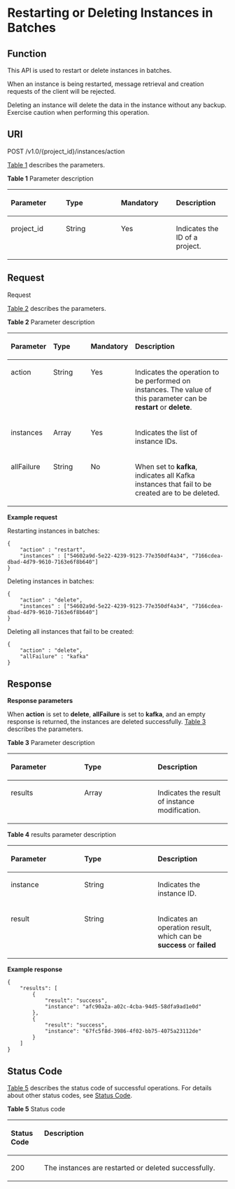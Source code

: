 # Restarting or Deleting Instances in Batches<a name="EN-US_TOPIC_0128036898"></a>

## Function<a name="section321013247298"></a>

This API is used to restart or delete instances in batches.

When an instance is being restarted, message retrieval and creation requests of the client will be rejected.

Deleting an instance will delete the data in the instance without any backup. Exercise caution when performing this operation.

## URI<a name="section17897053122710"></a>

POST /v1.0/\{project\_id\}/instances/action

[Table 1](#table98991536279)  describes the parameters.

**Table  1**  Parameter description

<a name="table98991536279"></a>
<table><thead align="left"><tr id="row2421954132717"><th class="cellrowborder" valign="top" width="25%" id="mcps1.2.5.1.1"><p id="p18421354142717"><a name="p18421354142717"></a><a name="p18421354142717"></a>Parameter</p>
</th>
<th class="cellrowborder" valign="top" width="25%" id="mcps1.2.5.1.2"><p id="p1442154182712"><a name="p1442154182712"></a><a name="p1442154182712"></a>Type</p>
</th>
<th class="cellrowborder" valign="top" width="25%" id="mcps1.2.5.1.3"><p id="p134215540272"><a name="p134215540272"></a><a name="p134215540272"></a>Mandatory</p>
</th>
<th class="cellrowborder" valign="top" width="25%" id="mcps1.2.5.1.4"><p id="p1942054192712"><a name="p1942054192712"></a><a name="p1942054192712"></a>Description</p>
</th>
</tr>
</thead>
<tbody><tr id="row174218545276"><td class="cellrowborder" valign="top" width="25%" headers="mcps1.2.5.1.1 "><p id="p042165452713"><a name="p042165452713"></a><a name="p042165452713"></a>project_id</p>
</td>
<td class="cellrowborder" valign="top" width="25%" headers="mcps1.2.5.1.2 "><p id="p642185410277"><a name="p642185410277"></a><a name="p642185410277"></a>String</p>
</td>
<td class="cellrowborder" valign="top" width="25%" headers="mcps1.2.5.1.3 "><p id="p1742105422714"><a name="p1742105422714"></a><a name="p1742105422714"></a>Yes</p>
</td>
<td class="cellrowborder" valign="top" width="25%" headers="mcps1.2.5.1.4 "><p id="p342155414271"><a name="p342155414271"></a><a name="p342155414271"></a>Indicates the ID of a project.</p>
</td>
</tr>
</tbody>
</table>

## Request<a name="section20906753102710"></a>

Request

[Table 2](#table890715392717)  describes the parameters.

**Table  2**  Parameter description

<a name="table890715392717"></a>
<table><thead align="left"><tr id="row154205417279"><th class="cellrowborder" valign="top" width="17%" id="mcps1.2.5.1.1"><p id="p74275452714"><a name="p74275452714"></a><a name="p74275452714"></a>Parameter</p>
</th>
<th class="cellrowborder" valign="top" width="18%" id="mcps1.2.5.1.2"><p id="p13421654192714"><a name="p13421654192714"></a><a name="p13421654192714"></a>Type</p>
</th>
<th class="cellrowborder" valign="top" width="17%" id="mcps1.2.5.1.3"><p id="p74245402717"><a name="p74245402717"></a><a name="p74245402717"></a>Mandatory</p>
</th>
<th class="cellrowborder" valign="top" width="48%" id="mcps1.2.5.1.4"><p id="p1242754122714"><a name="p1242754122714"></a><a name="p1242754122714"></a>Description</p>
</th>
</tr>
</thead>
<tbody><tr id="row942254172717"><td class="cellrowborder" valign="top" width="17%" headers="mcps1.2.5.1.1 "><p id="p24295410275"><a name="p24295410275"></a><a name="p24295410275"></a>action</p>
</td>
<td class="cellrowborder" valign="top" width="18%" headers="mcps1.2.5.1.2 "><p id="p1443254122713"><a name="p1443254122713"></a><a name="p1443254122713"></a>String</p>
</td>
<td class="cellrowborder" valign="top" width="17%" headers="mcps1.2.5.1.3 "><p id="p174314544275"><a name="p174314544275"></a><a name="p174314544275"></a>Yes</p>
</td>
<td class="cellrowborder" valign="top" width="48%" headers="mcps1.2.5.1.4 "><p id="p18438543272"><a name="p18438543272"></a><a name="p18438543272"></a>Indicates the operation to be performed on instances. The value of this parameter can be <strong id="b57981349164915"><a name="b57981349164915"></a><a name="b57981349164915"></a>restart</strong> or <strong id="b1350185244918"><a name="b1350185244918"></a><a name="b1350185244918"></a>delete</strong>.</p>
</td>
</tr>
<tr id="row44365416273"><td class="cellrowborder" valign="top" width="17%" headers="mcps1.2.5.1.1 "><p id="p124355442710"><a name="p124355442710"></a><a name="p124355442710"></a>instances</p>
</td>
<td class="cellrowborder" valign="top" width="18%" headers="mcps1.2.5.1.2 "><p id="p343185482711"><a name="p343185482711"></a><a name="p343185482711"></a>Array</p>
</td>
<td class="cellrowborder" valign="top" width="17%" headers="mcps1.2.5.1.3 "><p id="p84335411274"><a name="p84335411274"></a><a name="p84335411274"></a>Yes</p>
</td>
<td class="cellrowborder" valign="top" width="48%" headers="mcps1.2.5.1.4 "><p id="p1143195410277"><a name="p1143195410277"></a><a name="p1143195410277"></a>Indicates the list of instance IDs.</p>
</td>
</tr>
<tr id="row22669518122"><td class="cellrowborder" valign="top" width="17%" headers="mcps1.2.5.1.1 "><p id="p762912810123"><a name="p762912810123"></a><a name="p762912810123"></a>allFailure</p>
</td>
<td class="cellrowborder" valign="top" width="18%" headers="mcps1.2.5.1.2 "><p id="p156297819125"><a name="p156297819125"></a><a name="p156297819125"></a>String</p>
</td>
<td class="cellrowborder" valign="top" width="17%" headers="mcps1.2.5.1.3 "><p id="p162968111215"><a name="p162968111215"></a><a name="p162968111215"></a>No</p>
</td>
<td class="cellrowborder" valign="top" width="48%" headers="mcps1.2.5.1.4 "><p id="p984618492271"><a name="p984618492271"></a><a name="p984618492271"></a>When set to <strong id="b1835991302110"><a name="b1835991302110"></a><a name="b1835991302110"></a>kafka</strong>, indicates all Kafka instances that fail to be created are to be deleted.</p>
</td>
</tr>
</tbody>
</table>

**Example request**

Restarting instances in batches:

```
{ 
    "action" : "restart", 
    "instances" : ["54602a9d-5e22-4239-9123-77e350df4a34", "7166cdea-dbad-4d79-9610-7163e6f8b640"] 
}
```

Deleting instances in batches:

```
{ 
    "action" : "delete", 
    "instances" : ["54602a9d-5e22-4239-9123-77e350df4a34", "7166cdea-dbad-4d79-9610-7163e6f8b640"] 
}
```

Deleting all instances that fail to be created:

```
{ 
    "action" : "delete", 
    "allFailure" : "kafka"
}
```

## Response<a name="section8923953182713"></a>

**Response parameters**

When  **action**  is set to  **delete**,  **allFailure**  is set to  **kafka**, and an empty response is returned, the instances are deleted successfully.  [Table 3](#table189241953152710)  describes the parameters.

**Table  3**  Parameter description

<a name="table189241953152710"></a>
<table><thead align="left"><tr id="row1943054162712"><th class="cellrowborder" valign="top" width="33.33333333333333%" id="mcps1.2.4.1.1"><p id="p043854162718"><a name="p043854162718"></a><a name="p043854162718"></a>Parameter</p>
</th>
<th class="cellrowborder" valign="top" width="33.33333333333333%" id="mcps1.2.4.1.2"><p id="p174325482711"><a name="p174325482711"></a><a name="p174325482711"></a>Type</p>
</th>
<th class="cellrowborder" valign="top" width="33.33333333333333%" id="mcps1.2.4.1.3"><p id="p443254102717"><a name="p443254102717"></a><a name="p443254102717"></a>Description</p>
</th>
</tr>
</thead>
<tbody><tr id="row44311544276"><td class="cellrowborder" valign="top" width="33.33333333333333%" headers="mcps1.2.4.1.1 "><p id="p124365415272"><a name="p124365415272"></a><a name="p124365415272"></a>results</p>
</td>
<td class="cellrowborder" valign="top" width="33.33333333333333%" headers="mcps1.2.4.1.2 "><p id="p643205442711"><a name="p643205442711"></a><a name="p643205442711"></a>Array</p>
</td>
<td class="cellrowborder" valign="top" width="33.33333333333333%" headers="mcps1.2.4.1.3 "><p id="p84335442713"><a name="p84335442713"></a><a name="p84335442713"></a>Indicates the result of instance modification.</p>
</td>
</tr>
</tbody>
</table>

**Table  4**  results parameter description

<a name="table1693155317278"></a>
<table><thead align="left"><tr id="row943175422716"><th class="cellrowborder" valign="top" width="33.33333333333333%" id="mcps1.2.4.1.1"><p id="p20435545279"><a name="p20435545279"></a><a name="p20435545279"></a>Parameter</p>
</th>
<th class="cellrowborder" valign="top" width="33.33333333333333%" id="mcps1.2.4.1.2"><p id="p144315543273"><a name="p144315543273"></a><a name="p144315543273"></a>Type</p>
</th>
<th class="cellrowborder" valign="top" width="33.33333333333333%" id="mcps1.2.4.1.3"><p id="p14335418274"><a name="p14335418274"></a><a name="p14335418274"></a>Description</p>
</th>
</tr>
</thead>
<tbody><tr id="row204335416274"><td class="cellrowborder" valign="top" width="33.33333333333333%" headers="mcps1.2.4.1.1 "><p id="p1143195482715"><a name="p1143195482715"></a><a name="p1143195482715"></a>instance</p>
</td>
<td class="cellrowborder" valign="top" width="33.33333333333333%" headers="mcps1.2.4.1.2 "><p id="p1043105422712"><a name="p1043105422712"></a><a name="p1043105422712"></a>String</p>
</td>
<td class="cellrowborder" valign="top" width="33.33333333333333%" headers="mcps1.2.4.1.3 "><p id="p4438545273"><a name="p4438545273"></a><a name="p4438545273"></a>Indicates the instance ID.</p>
</td>
</tr>
<tr id="row3431954182714"><td class="cellrowborder" valign="top" width="33.33333333333333%" headers="mcps1.2.4.1.1 "><p id="p74345462715"><a name="p74345462715"></a><a name="p74345462715"></a>result</p>
</td>
<td class="cellrowborder" valign="top" width="33.33333333333333%" headers="mcps1.2.4.1.2 "><p id="p164315415279"><a name="p164315415279"></a><a name="p164315415279"></a>String</p>
</td>
<td class="cellrowborder" valign="top" width="33.33333333333333%" headers="mcps1.2.4.1.3 "><p id="p1044125413276"><a name="p1044125413276"></a><a name="p1044125413276"></a>Indicates an operation result, which can be <strong id="b115401432163319"><a name="b115401432163319"></a><a name="b115401432163319"></a>success</strong> or <strong id="b154018322337"><a name="b154018322337"></a><a name="b154018322337"></a>failed</strong></p>
</td>
</tr>
</tbody>
</table>

**Example response**

```
{ 
    "results": [ 
        { 
            "result": "success", 
            "instance": "afc90a2a-a02c-4cba-94d5-58dfa9ad1e0d" 
        }, 
        { 
            "result": "success", 
            "instance": "67fc5f8d-3986-4f02-bb75-4075a23112de" 
        } 
    ] 
}
```

## Status Code<a name="section494465382712"></a>

[Table 5](#table17944125315273)  describes the status code of successful operations. For details about other status codes, see  [Status Code](status-code.md).

**Table  5**  Status code

<a name="table17944125315273"></a>
<table><thead align="left"><tr id="row1745105419271"><th class="cellrowborder" valign="top" width="15.15%" id="mcps1.2.3.1.1"><p id="p11451954102710"><a name="p11451954102710"></a><a name="p11451954102710"></a>Status Code</p>
</th>
<th class="cellrowborder" valign="top" width="84.85000000000001%" id="mcps1.2.3.1.2"><p id="p184520544272"><a name="p184520544272"></a><a name="p184520544272"></a>Description</p>
</th>
</tr>
</thead>
<tbody><tr id="row645205411275"><td class="cellrowborder" valign="top" width="15.15%" headers="mcps1.2.3.1.1 "><p id="p345155472710"><a name="p345155472710"></a><a name="p345155472710"></a>200</p>
</td>
<td class="cellrowborder" valign="top" width="84.85000000000001%" headers="mcps1.2.3.1.2 "><p id="p8451954152719"><a name="p8451954152719"></a><a name="p8451954152719"></a>The instances are restarted or deleted successfully.</p>
</td>
</tr>
</tbody>
</table>

